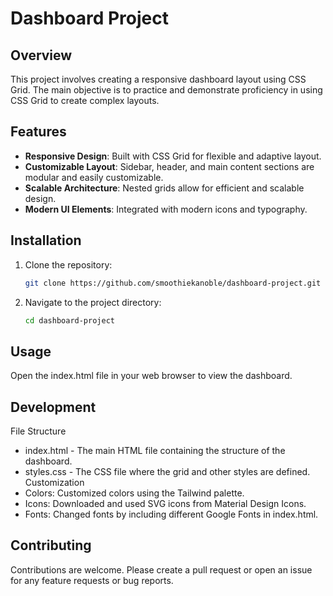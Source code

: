 # Dashboard Project

## Overview

This project involves creating a responsive dashboard layout using CSS Grid. The main objective is to practice and demonstrate proficiency in using CSS Grid to create complex layouts.

## Features

- **Responsive Design**: Built with CSS Grid for flexible and adaptive layout.
- **Customizable Layout**: Sidebar, header, and main content sections are modular and easily customizable.
- **Scalable Architecture**: Nested grids allow for efficient and scalable design.
- **Modern UI Elements**: Integrated with modern icons and typography.

## Installation

1. Clone the repository:
    ```bash
    git clone https://github.com/smoothiekanoble/dashboard-project.git
2. Navigate to the project directory:
    ```bash
    cd dashboard-project

## Usage

Open the index.html file in your web browser to view the dashboard.

## Development

File Structure
 - index.html - The main HTML file containing the structure of the dashboard.
 - styles.css - The CSS file where the grid and other styles are defined.
Customization
 - Colors: Customized colors using the Tailwind palette.
 - Icons: Downloaded and used SVG icons from Material Design Icons.
 - Fonts: Changed fonts by including different Google Fonts in index.html.

## Contributing

Contributions are welcome. Please create a pull request or open an issue for any feature requests or bug reports.

